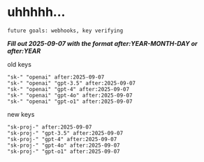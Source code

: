 # uhhhhh...

`future goals: webhooks, key verifying`



***Fill out 2025-09-07 with the format after:YEAR-MONTH-DAY or after:YEAR***

old keys
```
"sk-" "openai" after:2025-09-07
"sk-" "openai" "gpt-3.5" after:2025-09-07
"sk-" "openai" "gpt-4" after:2025-09-07
"sk-" "openai" "gpt-4o" after:2025-09-07
"sk-" "openai" "gpt-o1" after:2025-09-07
```

new keys
```
"sk-proj-" after:2025-09-07
"sk-proj-" "gpt-3.5" after:2025-09-07
"sk-proj-" "gpt-4" after:2025-09-07
"sk-proj-" "gpt-4o" after:2025-09-07
"sk-proj-" "gpt-o1" after:2025-09-07
```
